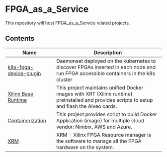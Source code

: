 # FPGA_as_a_Service
This repository will host FPGA_as_a_Service related projects.

## Contents
| Name                   |  Description |
|------------------------|-------------------|
| [k8s-fpga-device-plugin](k8s-fpga-device-plugin) | Daemonset deployed on the kubernetes to discover FPGAs inserted in each node and run FPGA accessible containers in the k8s cluster |
| [Xilinx Base Runtime](https://github.com/Xilinx/Xilinx_Base_Runtime) | This project maintains unified Docker images with XRT (Xilinx runtime) preinstalled and provides scripts to setup and flash the Alveo cards. |
| [Containerization](https://github.com/Xilinx/Containerization) | This project provides script to build Docker Application (image) for multiple cloud vendor: Nimbix, AWS and Azure. |
| [XRM](https://github.com/Xilinx/XRM) | XRM - Xilinx FPGA Resource manager is the software to manage all the FPGA hardware on the system. |
